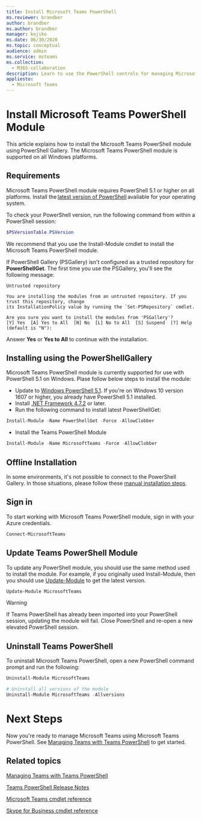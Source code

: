 ```yaml
---
title: Install Microsoft Teams PowerShell
ms.reviewer: brandber
author: brandber
ms.author: brandber
manager: kojiko
ms.date: 06/30/2020
ms.topic: conceptual
audience: admin
ms.service: msteams
ms.collection: 
  - M365-collaboration
description: Learn to use the PowerShell controls for managing Microsoft Teams.
appliesto: 
  - Microsoft Teams
---
```


# Install Microsoft Teams PowerShell Module

This article explains how to install the Microsoft Teams PowerShell module using PowerShell Gallery. The Microsoft Teams PowerShell module is supported on all Windows platforms. 

## Requirements

Microsoft Teams PowerShell module requires PowerShell 5.1 or higher on all platforms. Install the [latest version of PowerShell](/powershell/scripting/install/installing-powershell) available for your operating system. 

To check your PowerShell version, run the following command from within a PowerShell session: 

```powershell
$PSVersionTable.PSVersion 
```
We recommend that you use the  Install-Module cmdlet to install the Microsoft Teams PowerShell module. 
 
If PowerShell Gallery (PSGallery) isn't configured as a trusted repository for **PowerShellGet**. The first time you use the PSGallery, you'll see the following message:

```console
Untrusted repository

You are installing the modules from an untrusted repository. If you trust this repository, change
its InstallationPolicy value by running the `Set-PSRepository` cmdlet.

Are you sure you want to install the modules from 'PSGallery'?
[Y] Yes  [A] Yes to All  [N] No  [L] No to All  [S] Suspend  [?] Help (default is "N"):
```

Answer **Yes** or **Yes to All** to continue with the installation.

## Installing using the PowerShellGallery

Microsoft Teams PowerShell module is currently supported for use with PowerShell 5.1 on Windows. Plase follow below steps to install the module: 

- Update to [Windows PowerShell 5.1](/powershell/scripting/windows-powershell/install/installing-windows-powershell#upgrading-existing-windows-powershell). If you're on Windows 10 version 1607 or higher, you already have PowerShell 5.1 installed. 
- Install [.NET Framework 4.7.2](/dotnet/framework/install) or later. 
- Run the following command to install latest PowerShellGet:
 
```powershell
Install-Module -Name PowerShellGet -Force -AllowClobber
```
- Install the Teams PowerShell Module

```powershell
Install-Module -Name MicrosoftTeams -Force -AllowClobber
```

## Offline Installation 

In some environments, it's not possible to connect to the PowerShell Gallery. In those situations, please follow these [manual installation steps](https://aka.ms/psgallery-manualdownload).  

## Sign in

To start working with Microsoft Teams PowerShell module, sign in with your Azure credentials.

```PowerShell
Connect-MicrosoftTeams 
``` 

## Update Teams PowerShell Module

To update any PowerShell module, you should use the same method used to install the module. For example, if you originally used Install-Module, then you should use [Update-Module](https://docs.microsoft.com/en-us/powershell/module/powershellget/update-module) to get the latest version.  

```powershell
Update-Module MicrosoftTeams
```

> [!WARNING]
> If Teams PowerShell has already been imported into your PowerShell session, updating the module will fail. Close PowerShell and re-open a new elevated PowerShell session.


## Uninstall Teams PowerShell

To uninstall Microsoft Teams PowerShell, open a new PowerShell command prompt and run the following: 

```powershell
Uninstall-Module MicrosoftTeams

# Uninstall all versions of the module
Uninstall-Module MicrosoftTeams -Allversions 
```

# Next Steps 

Now you're ready to manage Microsoft Teams using Microsoft Teams PowerShell. See [Managing Teams with Teams PowerShell](teams-powershell-managing-teams.md) to get started. 

## Related topics

[Managing Teams with Teams PowerShell](teams-powershell-managing-teams.md)

[Teams PowerShell Release Notes](teams-powershell-release-notes.md)

[Microsoft Teams cmdlet reference](/powershell/teams/?view=teams-ps)

[Skype for Business cmdlet reference](/powershell/skype/intro?view=skype-ps)
